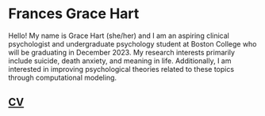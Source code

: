 # Frances Grace Hart

Hello! My name is Grace Hart (she/her) and I am an aspiring clinical psychologist and undergraduate psychology student at Boston College who will be graduating in December 2023. My research interests primarily include suicide, death anxiety, and meaning in life. Additionally, I am interested in improving psychological theories related to these topics through computational modeling.

## [CV](https://github.com/hartfa/hartfa.github.io/files/11923717/Hart.July.2023.CV.docx.pdf)
